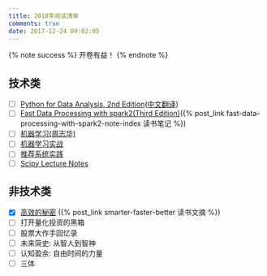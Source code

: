 ```yaml
---
title: 2018年阅读清单
comments: true
date: 2017-12-24 09:02:05
---
```


{% note success %}
开卷有益！
{% endnote %}

## 技术类

- [ ] [Python for Data Analysis, 2nd Edition](http://shop.oreilly.com/product/0636920050896.do)([中文翻译](https://github.com/BrambleXu/pydata-notebook))
- [ ] [Fast Data Processing with spark2(Third Edition)](https://book.douban.com/subject/26904677/)({% post_link fast-data-processing-with-spark2-note-index 读书笔记 %})
- [ ] [机器学习(周志华)](https://book.douban.com/subject/26708119/)
- [ ] [机器学习实战](https://book.douban.com/subject/24703171/)
- [ ] [推荐系统实践](https://book.douban.com/subject/10769749/)
- [ ] [Scipy Lecture Notes](http://www.scipy-lectures.org/)

## 非技术类

- [x] [高效的秘密](https://book.douban.com/subject/27014998/) ({% post_link smarter-faster-better 读书文摘 %})
- [ ] 打开量化投资的黑箱
- [ ] 股票大作手回忆录
- [ ] 未来简史: 从智人到智神
- [ ] 认知盈余: 自由时间的力量
- [ ] 三体
